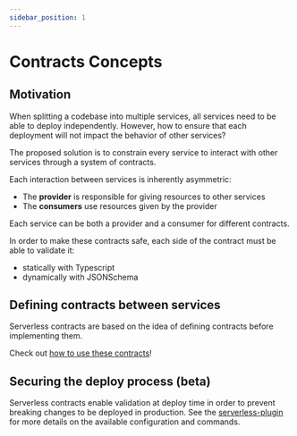 ```yaml
---
sidebar_position: 1
---
```


# Contracts Concepts

## Motivation

When splitting a codebase into multiple services, all services need to be able to deploy independently. However, how to ensure that each deployment will not impact the behavior of other services?

The proposed solution is to constrain every service to interact with other services through a system of contracts.

Each interaction between services is inherently asymmetric:

- The **provider** is responsible for giving resources to other services
- The **consumers** use resources given by the provider

Each service can be both a provider and a consumer for different contracts.

In order to make these contracts safe, each side of the contract must be able to validate it:

- statically with Typescript
- dynamically with JSONSchema

## Defining contracts between services

Serverless contracts are based on the idea of defining contracts before implementing them.

Check out [how to use these contracts](../../how-to/1-use-serverless-contracts/)!

## Securing the deploy process (beta)

Serverless contracts enable validation at deploy time in order to prevent breaking changes to be deployed in production. See the [serverless-plugin](./serverless-plugin) for more details on the available configuration and commands.
